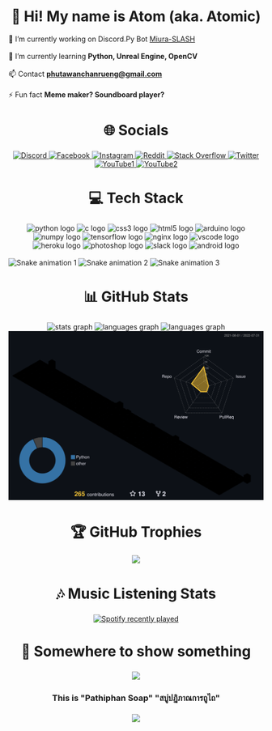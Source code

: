 <h1 align="center">👋 Hi! My name is Atom (aka. Atomic)</h1>

🔭 I’m currently working on Discord.Py Bot [Miura-SLASH](https://github.com/ATOMIC09/Miura-SLASH)<br><br>
🌱 I’m currently learning **Python, Unreal Engine, OpenCV**<br><br>
📫 Contact **phutawanchanrueng@gmail.com**<br><br>
⚡ Fun fact **Meme maker? Soundboard player?**

###

<h1 align="center">🌐 Socials</h1>

###

<div align="center">
  <a href="https://discord.gg/EjptgqWnYc">
    <img src="https://img.shields.io/badge/Discord-%237289DA.svg?logo=discord&logoColor=white" alt="Discord"  />
  </a>
  <a href="https://facebook.com/phutawan.chanrueng">
    <img src="https://img.shields.io/badge/Facebook-%231877F2.svg?logo=Facebook&logoColor=white" alt="Facebook"  />
  </a>
  <a href="https://instagram.com/phutawan_chanrueng">
    <img src="https://img.shields.io/badge/Instagram-%23E4405F.svg?logo=Instagram&logoColor=white" alt="Instagram"  />
  </a>
  <a href="https://reddit.com/user/ATOMIC_PHUTAWAN">
    <img src="https://img.shields.io/badge/Reddit-%23FF4500.svg?logo=Reddit&logoColor=white" alt="Reddit"  />
  </a>
  <a href="https://stackoverflow.com/users/17368904">
    <img src="https://img.shields.io/badge/-Stackoverflow-FE7A16?logo=stack-overflow&logoColor=white" alt="Stack Overflow"  />
  </a>
  <a href="https://twitter.com/atomic_phutawan">
    <img src="https://img.shields.io/badge/Twitter-%231DA1F2.svg?logo=Twitter&logoColor=white" alt="Twitter"  />
  </a>
  <a href="https://youtube.com/c/dermediaproduction">
    <img src="https://img.shields.io/badge/YouTube-%23FF0000.svg?logo=YouTube&logoColor=white" alt="YouTube1"  />
  </a>
  <a href="https://youtube.com/channel/UCr7JiLK-AVQoXAOEWHpHhlg">
    <img src="https://img.shields.io/badge/YouTube-%23FF0000.svg?logo=YouTube&logoColor=white" alt="YouTube2"  />
  </a>
</div>


###

<h1 align="center">💻 Tech Stack</h1>

###

<div align="center">
  <img src="https://cdn.jsdelivr.net/gh/devicons/devicon/icons/python/python-original.svg" height="30" width="42" alt="python logo"  />
  <img src="https://cdn.jsdelivr.net/gh/devicons/devicon/icons/c/c-original.svg" height="30" width="42" alt="c logo"  />
  <img src="https://cdn.jsdelivr.net/gh/devicons/devicon/icons/css3/css3-original.svg" height="30" width="42" alt="css3 logo"  />
  <img src="https://cdn.jsdelivr.net/gh/devicons/devicon/icons/html5/html5-original.svg" height="30" width="42" alt="html5 logo"  />
  <img src="https://cdn.jsdelivr.net/gh/devicons/devicon/icons/arduino/arduino-original.svg" height="30" width="42" alt="arduino logo"  />
  <img src="https://cdn.jsdelivr.net/gh/devicons/devicon/icons/numpy/numpy-original.svg" height="30" width="42" alt="numpy logo"  />
  <img src="https://cdn.jsdelivr.net/gh/devicons/devicon/icons/tensorflow/tensorflow-original.svg" height="30" width="42" alt="tensorflow logo"  />
  <img src="https://cdn.jsdelivr.net/gh/devicons/devicon/icons/nginx/nginx-original.svg" height="30" width="42" alt="nginx logo"  />
  <img src="https://cdn.jsdelivr.net/gh/devicons/devicon/icons/vscode/vscode-original.svg" height="30" width="42" alt="vscode logo"  />
  <img src="https://cdn.jsdelivr.net/gh/devicons/devicon/icons/heroku/heroku-original.svg" height="30" width="42" alt="heroku logo"  />
  <img src="https://cdn.jsdelivr.net/gh/devicons/devicon/icons/photoshop/photoshop-plain.svg" height="30" width="42" alt="photoshop logo"  />
  <img src="https://cdn.jsdelivr.net/gh/devicons/devicon/icons/slack/slack-original.svg" height="30" width="42" alt="slack logo"  />
  <img src="https://cdn.jsdelivr.net/gh/devicons/devicon/icons/android/android-original.svg" height="30" width="42" alt="android logo"  />
</div>

<br clear="both">

<img href="https://raw.githubusercontent.com/ATOMIC09/ATOMIC09/blob/output/snake.svg" alt="Snake animation 1" />
<img href="https://raw.githubusercontent.com/ATOMIC09/ATOMIC09/output/snake.svg" alt="Snake animation 2" />
<img href="https://cdn.jsdelivr.net/gh/ATOMIC09/ATOMIC09/snake.svg" alt="Snake animation 3" />

###


###

<h1 align="center">📊 GitHub Stats</h1>

###

<div align="center">
  <img src="https://github-readme-stats.vercel.app/api?hide_title=false&hide_rank=false&show_icons=true&include_all_commits=true&count_private=true&disable_animations=false&theme=vision-friendly-dark&locale=en&hide_border=true&username=ATOMIC09" height="150" alt="stats graph"  />
  <img src="https://github-readme-stats.vercel.app/api/top-langs?locale=en&hide_title=false&layout=compact&card_width=320&langs_count=15&theme=vision-friendly-dark&hide_border=true&username=ATOMIC09" height="150" alt="languages graph"  />
  <img src="https://github-readme-streak-stats.herokuapp.com/?user=atomic09&theme=dark&hide_border=true&card_width=320&langs_count=15&theme=vision-friendly-dark&hide_border=true&username=ATOMIC09" height="150" alt="languages graph"  />
  <img src="./profile-3d-contrib/profile-customize.svg"  />
</div>


<h1 align="center">🏆 GitHub Trophies</h1>
<div align="center">
  <img src="https://github-profile-trophy.vercel.app/?username=atomic09&theme=onestar&no-frame=true&no-bg=false&margin-w=1" />
</div>


<h1 align="center">🎶 Music Listening Stats</h1>

###

<div align="center">
  <a href="https://open.spotify.com/user/ATOMIC">
    <img src="https://spotify-recently-played-readme.vercel.app/api?user=31ilr52mjx4sq2zagwe6tew4ixja" alt="Spotify recently played"  />
  </a>
</div>

###

<h1 align="center">🤔 Somewhere to show something</h1>

###

<div align="center">
  <a href="https://youtu.be/nGZkCtMLpww">
    <img height="500" src="https://camo.githubusercontent.com/3966a545c2b11a6fdaf1eba86918ac23ff8f380ba4ea24cb66edf6bcf83d768f/68747470733a2f2f6d656469612e646973636f72646170702e6e65742f6174746163686d656e74732f3737383836383837393536373838303139322f313030323739313938393230363538353433342f70617468697068616e736f61702e706e673f77696474683d373037266865696768743d333938"  />
  </a>
</div>

###

<h3 align="center">This is "Pathiphan Soap" "สบู่ปฏิภาณการถูไถ"</h3>

###

<div align="center">
    <img src="https://visitor-badge.laobi.icu/badge?page_id=ATOMIC09.ATOMIC09&left_color=crimson&right_color=tomato"  />
</div>

###
